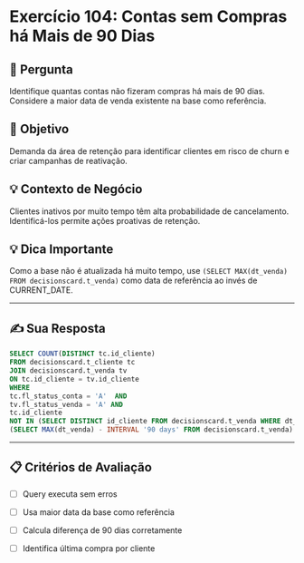 # Exercício 104: Contas sem Compras há Mais de 90 Dias

## 📝 Pergunta

Identifique quantas contas não fizeram compras há mais de 90 dias. Considere a maior data de venda existente na base como referência.

## 🎯 Objetivo

Demanda da área de retenção para identificar clientes em risco de churn e criar campanhas de reativação.

## 💡 Contexto de Negócio

Clientes inativos por muito tempo têm alta probabilidade de cancelamento. Identificá-los permite ações proativas de retenção.

## 💡 Dica Importante

Como a base não é atualizada há muito tempo, use `(SELECT MAX(dt_venda) FROM decisionscard.t_venda)` como data de referência ao invés de CURRENT_DATE.

---

## ✍️ Sua Resposta

```sql
SELECT COUNT(DISTINCT tc.id_cliente)
FROM decisionscard.t_cliente tc 
JOIN decisionscard.t_venda tv
ON tc.id_cliente = tv.id_cliente 
WHERE 
tc.fl_status_conta = 'A'  AND 
tv.fl_status_venda = 'A' AND 
tc.id_cliente
NOT IN (SELECT DISTINCT id_cliente FROM decisionscard.t_venda WHERE dt_venda BETWEEN 
(SELECT MAX(dt_venda) - INTERVAL '90 days' FROM decisionscard.t_venda) AND (SELECT MAX(dt_venda) FROM decisionscard.t_venda) )
```

---

## 📋 Critérios de Avaliação

- [ ] Query executa sem erros
- [ ] Usa maior data da base como referência
- [ ] Calcula diferença de 90 dias corretamente
- [ ] Identifica última compra por cliente

